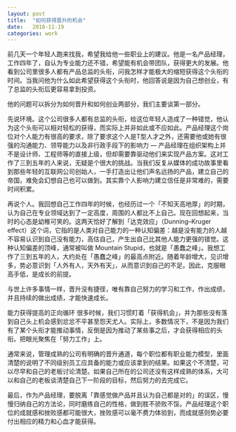 ```yaml
---
layout: post
title:  "如何获得晋升的机会"
date:   2018-11-19
categories: work
---
```


前几天一个年轻人跑来找我，希望我给他一些职业上的建议。他是一名产品经理，工作四年了，自认为专业能力还不错，希望能有机会带团队，获得更大的发展。他看到公司里很多人都有产品总监的头衔，问我怎样才能极大的缩短获得这个头衔的时间。当我问他为什么如此希望获得这个头衔时，他回答说是因为自己想创业，有了总监的头衔后更容易拿到投资。

他的问题可以拆分为如何晋升和如何创业两部分，我们主要谈第一部分。

先说环境。这个公司很多人都有总监的头衔，给这位年轻人造成了一种错觉，他认为这个头衔可以相对轻松的获得，而实际上并非如此或不应如此。产品经理这个岗位对个人能力有很高的要求，除了要求这个人是T型人才之外，还需要他或她有很强的沟通能力、领导能力以及非行政手段下的影响力 — 产品经理在组织架构上并不是设计师、工程师等的直接上级，但却需要靠驱动他们来实现产品方案。这对工作了三到五年的人来说，无疑是个很大的挑战。当我们反复从媒体的成功故事里看到那些年轻的互联网公司创始人，一手打造出让他们声名远扬的产品，建立自己的帝国，难免会幻想自己也可以做到。其实靠个人影响力建立信任是非常难的，需要时间积累。

再说个人。我回想自己工作四年的时候，也经历过一个「不知天高地厚」的时期，认为自己在专业领域达到了一定高度，周围的人都比不上自己。现在回想起来，当时的心态是幼稚可笑的。这两天恰好了解到「达克效应」（Dunning–Kruger effect）这个词，它指的是人类对自己能力的一种认知偏差：越是没有能力的人越不容易认识到自己没有能力，高估自己，产生出自己比其他人能力更强的错觉。这种认知偏差的顶峰，通常被叫做 Mountain Stupid，也就是「愚蠢之峰」。我想工作了三到五年的人，大约处在「愚蠢之峰」的最高点附近。随着年龄增大，见识增多，势必意识到「人外有人，天外有天」，从而意识到自己的不足。因此，克服眼高手低，是成长的前提。


与世上许多事情一样，晋升没有捷径，唯有靠自己努力的学习和工作，作出成绩，并且持续的做出成绩，才能快速成长。


能力获得提高的正向循环
很多时候，我们习惯盯着「获得机会」，并为那些没有落到自己头上机会感到忿忿不平甚至怨天尤人。实际上，多数情况下，不是因为我们有了某个头衔才能推动事情，反倒是因为推动了某些事之后，才会获得相应的头衔。把眼光聚焦在「努力工作」上。

通常来说，管理成熟的公司有明确的晋升通道，每个职位都有职业能力模型，里面清楚的说明了不同级别员工应具备的能力或应该拿到的结果。如果这个不清楚，可以尽早和自己的老板讨论清楚。如果自己所在的公司还没有这样成熟的体系，大可以和自己的老板谈清楚自己下一阶段的目标，然后努力的去完成它。

最后，作为产品经理，要脱离「靠感觉做产品并且认为自己都是对的」的误区，慢慢归纳自己的方法论，同时磨练自己的性格，做到胜不骄败不馁。产品经理这个职位的成就感和挫败感都可能很大，挫败感可以毫不费力体验到，而成就感则势必要付出相应的精力和心血才能获得。
